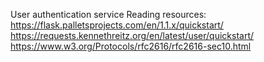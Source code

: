 User authentication service
Reading resources:
https://flask.palletsprojects.com/en/1.1.x/quickstart/
https://requests.kennethreitz.org/en/latest/user/quickstart/
https://www.w3.org/Protocols/rfc2616/rfc2616-sec10.html
